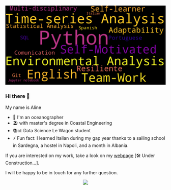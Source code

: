 <kbd> <img src="https://github.com/alinedefreitasocn/wordcloud/blob/main/github.png" /> </kbd>

### Hi there 👋
My name is Aline

- 🌊 I'm an oceanographer
- 🏖️ with master's degree in Coastal Engineering
- 📚📊 Data Science Le Wagon student 
- ⚡ Fun fact: I learned Italian during my gap year thanks to a sailing school in Sardegna, a hostel in Napoli, and a month in Albania.


If you are interested on my work, take a look on my [webpage](https://alinedefreitasocn.github.io/) [🛠️ Under Construction...]. 


I will be happy to be in touch for any further question.



<div align="center">
  <a href="https://github.com/alinedefreitasocn">
  
  <img height="160em" src="https://github-readme-stats.vercel.app/api/top-langs/?username=alinedefreitasocn&layout=compact&langs_count=7&theme=dracula"/>
</div>



<!--
**alinedefreitasocn/alinedefreitasocn** is a ✨ _special_ ✨ repository because its `README.md` (this file) appears on your GitHub profile.

Here are some ideas to get you started:

- 🔭 I’m currently working on ...
- 🌱 I’m currently learning ...
- 👯 I’m looking to collaborate on ...
- 🤔 I’m looking for help with ...
- 💬 Ask me about ...
- 📫 How to reach me: ...
- 😄 Pronouns: ...
- ⚡ Fun fact: ...
-->
